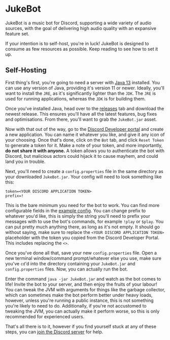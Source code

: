 # JukeBot

JukeBot is a music bot for Discord, supporting a wide variety of audio sources,
with the goal of delivering high audio quality with an expansive feature set.

If your intention is to self-host, you're in luck! JukeBot is designed to consume as few resources as possible.
Keep reading to see how to set it up.

## Self-Hosting
First thing's first, you're going to need a server with [Java 13](https://adoptopenjdk.net/releases.html?variant=openjdk13&jvmVariant=hotspot) installed. You can use any version of Java, providing it's version 11 or newer. Ideally, you'll want to install the `JRE`, as it's significantly lighter than the `JDK`. The `JRE` is used for running applications, whereas the `JDK` is for building them.

Once you've installed Java, head over to the [releases](/../../releases) tab and download the newest release.
This ensures you'll have all the latest features, bug fixes and optimisations. From there, you'll want to grab the `JukeBot.jar` asset.

Now with that out of the way, go to the [Discord Developer portal](https://discord.com/developers/applications) and create a new application. You can name it whatever you like, and give it any icon of your choosing. Once that's done, click on the `Bot` tab, and click `Reset Token` to generate a token for it. Make a note of your token, and more importantly, **do not share it with anyone.** A token allows you to authenticate the bot with Discord, but malicious actors could hijack it to cause mayhem, and could land you in trouble.

Next, you'll need to create a `config.properties` file in the same directory as your downloaded `JukeBot.jar`.
Your config will need to look something like this:
```properties
token=<YOUR DISCORD APPLICATION TOKEN>
prefix=!
```

This is the bare minimum you need for the bot to work. You can find more configurable fields in the [example config](config.properties.example). You can change prefix to whatever you'd like, this is simply the string you'll need to prefix your messages with to use the bot's commands, for example `!play` or `$play`. You can put pretty much anything there, as long as it's not empty. It should go without saying, make sure to replace the `<YOUR DISCORD APPLICATION TOKEN>` placeholder with the token you copied from the Discord Developer Portal. This includes replacing the `<>`.

Once you've done all that, save your new `config.properties` file. Open a new terminal window/command prompt/whatever else you use, make sure you've `cd`'d into the directory containing your `JukeBot.jar` and `config.properties` files. Now, you can actually run the bot.

Enter the command `java -jar JukeBot.jar` and watch as the bot comes to life! Invite the bot to your server, and then enjoy the fruits of your labour! You can tweak the JVM with arguments for things like the garbage collector, which can sometimes make the bot perform better under heavy loads, however, unless you're running a public instance, this is not something you're likely to need to do. Additionally, if you're not accustomed to tweaking the JVM, you can actually make it perform worse, so this is only recommended for experienced users.

That's all there is to it, however if you find yourself stuck at any of these steps, you can [join the Discord server](https://discord.gg/xvtH2Yn) for help.